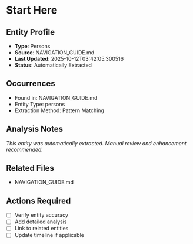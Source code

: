 # Start Here

## Entity Profile
- **Type**: Persons
- **Source**: NAVIGATION_GUIDE.md
- **Last Updated**: 2025-10-12T03:42:05.300516
- **Status**: Automatically Extracted

## Occurrences
- Found in: NAVIGATION_GUIDE.md
- Entity Type: persons
- Extraction Method: Pattern Matching

## Analysis Notes
*This entity was automatically extracted. Manual review and enhancement recommended.*

## Related Files
- NAVIGATION_GUIDE.md

## Actions Required
- [ ] Verify entity accuracy
- [ ] Add detailed analysis
- [ ] Link to related entities
- [ ] Update timeline if applicable
